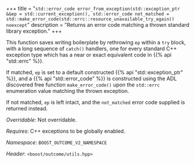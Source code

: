 +++
title = "`std::error_code error_from_exception(std::exception_ptr &&ep = std::current_exception(), std::error_code not_matched = std::make_error_code(std::errc::resource_unavailable_try_again)) noexcept`"
description = "Returns an error code matching a thrown standard library exception."
+++

This function saves writing boilerplate by rethrowing `ep` within a `try`
block, with a long sequence of `catch()` handlers, one for every standard
C++ exception type which has a near or exact equivalent code in {{% api "std::errc" %}}.

If matched, `ep` is set to a default constructed {{% api "std::exception_ptr" %}},
and a {{% api "std::error_code" %}} is constructed using the ADL discovered free
function `make_error_code()` upon the `std::errc` enumeration value matching the
thrown exception.

If not matched, `ep` is left intact, and the `not_matched` error code supplied
is returned instead.

*Overridable*: Not overridable.

*Requires*: C++ exceptions to be globally enabled.

*Namespace*: `BOOST_OUTCOME_V2_NAMESPACE`

*Header*: `<boost/outcome/utils.hpp>`
